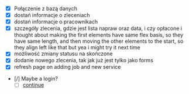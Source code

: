 - [x] Połączenie z bazą danych
- [x] dostań informacje o zleceniach
- [x] dostań informacje o pracownikach
- [x] szczegóły zlecenia, gdzie jest lista napraw oraz data, i czy opłacone
i thought about making the first elements have same flex basis, so they have same length, and then moving the other elements to the start, so they align left like that but yea i might try it next time
- [x] możliwość zmiany statusu na skończone
- [x] dodanie nowego zlecenia, tak jak już jest tylko jako forms
- [x] refresh page on adding job and new service
- [/] Maybe a login?
    - [ ] [continue](https://nextjs.org/learn/dashboard-app/adding-authentication#updating-the-login-form)
